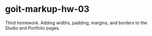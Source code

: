 # goit-markup-hw-03
Third homework. Adding widths, padding, margins, and borders to the Studio and Portfolio pages.
